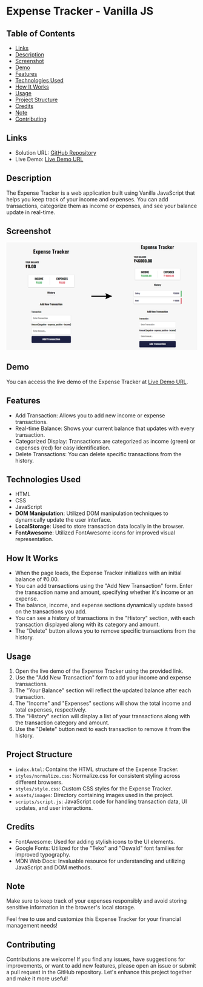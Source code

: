 # Expense Tracker - Vanilla JS

## Table of Contents

- [Links](#links)
- [Description](#description)
- [Screenshot](#screenshot)
- [Demo](#demo)
- [Features](#features)
- [Technologies Used](#technologies-used)
- [How It Works](#how-it-works)
- [Usage](#usage)
- [Project Structure](#project-structure)
- [Credits](#credits)
- [Note](#note)
- [Contributing](#contributing)

## Links

- Solution URL: [GitHub Repository](https://github.com/aruntutter/expense-tracker)
- Live Demo: [Live Demo URL](https://nimble-taffy-71512b.netlify.app/)

## Description

The Expense Tracker is a web application built using Vanilla JavaScript that helps you keep track of your income and expenses. You can add transactions, categorize them as income or expenses, and see your balance update in real-time.

## Screenshot

![Expense Tracker Screenshot](./assets/images/screenshot.png)

## Demo

You can access the live demo of the Expense Tracker at [Live Demo URL](https://nimble-taffy-71512b.netlify.app/).

## Features

- Add Transaction: Allows you to add new income or expense transactions.
- Real-time Balance: Shows your current balance that updates with every transaction.
- Categorized Display: Transactions are categorized as income (green) or expenses (red) for easy identification.
- Delete Transactions: You can delete specific transactions from the history.

## Technologies Used

- HTML
- CSS
- JavaScript
- **DOM Manipulation**: Utilized DOM manipulation techniques to dynamically update the user interface.
- **LocalStorage**: Used to store transaction data locally in the browser.
- **FontAwesome**: Utilized FontAwesome icons for improved visual representation.

## How It Works

- When the page loads, the Expense Tracker initializes with an initial balance of ₹0.00.
- You can add transactions using the "Add New Transaction" form. Enter the transaction name and amount, specifying whether it's income or an expense.
- The balance, income, and expense sections dynamically update based on the transactions you add.
- You can see a history of transactions in the "History" section, with each transaction displayed along with its category and amount.
- The "Delete" button allows you to remove specific transactions from the history.

## Usage

1. Open the live demo of the Expense Tracker using the provided link.
2. Use the "Add New Transaction" form to add your income and expense transactions.
3. The "Your Balance" section will reflect the updated balance after each transaction.
4. The "Income" and "Expenses" sections will show the total income and total expenses, respectively.
5. The "History" section will display a list of your transactions along with the transaction category and amount.
6. Use the "Delete" button next to each transaction to remove it from the history.

## Project Structure

- `index.html`: Contains the HTML structure of the Expense Tracker.
- `styles/normalize.css`: Normalize.css for consistent styling across different browsers.
- `styles/style.css`: Custom CSS styles for the Expense Tracker.
- `assets/images`: Directory containing images used in the project.
- `scripts/script.js`: JavaScript code for handling transaction data, UI updates, and user interactions.

## Credits

- FontAwesome: Used for adding stylish icons to the UI elements.
- Google Fonts: Utilized for the "Teko" and "Oswald" font families for improved typography.
- MDN Web Docs: Invaluable resource for understanding and utilizing JavaScript and DOM methods.

## Note

Make sure to keep track of your expenses responsibly and avoid storing sensitive information in the browser's local storage.

Feel free to use and customize this Expense Tracker for your financial management needs!

## Contributing

Contributions are welcome! If you find any issues, have suggestions for improvements, or want to add new features, please open an issue or submit a pull request in the GitHub repository. Let's enhance this project together and make it more useful!
